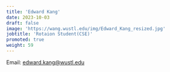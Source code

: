 ```yaml
---
title: 'Edward Kang'
date: 2023-10-03
draft: false
image: 'https://wang.wustl.edu/img/Edward_Kang_resized.jpg'
jobtitle: 'Rotaion Student(CSE)'
promoted: true
weight: 59
---
```

Email: edward.kang@wustl.edu
